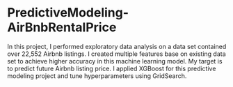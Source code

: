 # PredictiveModeling-AirBnbRentalPrice
In this project, I performed exploratory data analysis on a data set contained over 22,552 Airbnb listings. I created multiple features base on existing data set to achieve higher accuracy in this machine learning model. My target is to predict future Airbnb listing price. I applied XGBoost for this predictive modeling project and tune hyperparameters using GridSearch.
